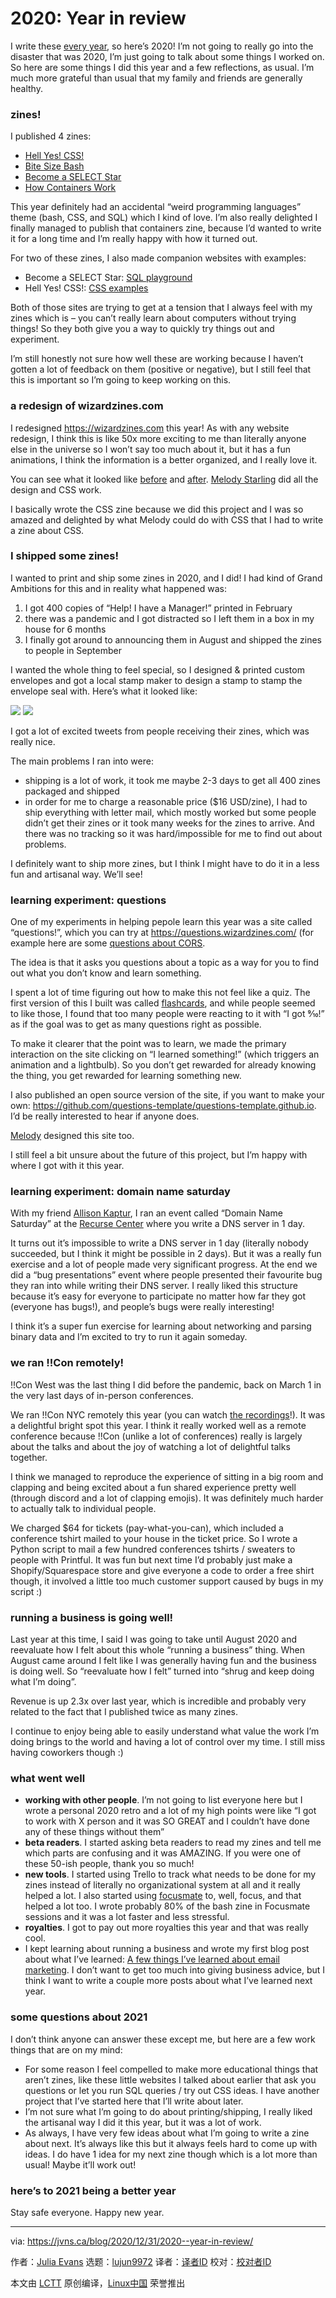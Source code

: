 [#]: collector: (lujun9972)
[#]: translator: ( )
[#]: reviewer: ( )
[#]: publisher: ( )
[#]: url: ( )
[#]: subject: (2020: Year in review)
[#]: via: (https://jvns.ca/blog/2020/12/31/2020--year-in-review/)
[#]: author: (Julia Evans https://jvns.ca/)

2020: Year in review
======

I write these [every year][1], so here’s 2020! I’m not going to really go into the disaster that was 2020, I’m just going to talk about some things I worked on. So here are some things I did this year and a few reflections, as usual. I’m much more grateful than usual that my family and friends are generally healthy.

### zines!

I published 4 zines:

  * [Hell Yes! CSS!][2]
  * [Bite Size Bash][3]
  * [Become a SELECT Star][4]
  * [How Containers Work][5]



This year definitely had an accidental “weird programming languages” theme (bash, CSS, and SQL) which I kind of love. I’m also really delighted I finally managed to publish that containers zine, because I’d wanted to write it for a long time and I’m really happy with how it turned out.

For two of these zines, I also made companion websites with examples:

  * Become a SELECT Star: [SQL playground][6]
  * Hell Yes! CSS!: [CSS examples][7]



Both of those sites are trying to get at a tension that I always feel with my zines which is – you can’t really learn about computers without trying things! So they both give you a way to quickly try things out and experiment.

I’m still honestly not sure how well these are working because I haven’t gotten a lot of feedback on them (positive or negative), but I still feel that this is important so I’m going to keep working on this.

### a redesign of wizardzines.com

I redesigned <https://wizardzines.com> this year! As with any website redesign, I think this is like 50x more exciting to me than literally anyone else in the universe so I won’t say too much about it, but it has a fun animations, I think the information is a better organized, and I really love it.

You can see what it looked like [before][8] and [after][9]. [Melody Starling][10] did all the design and CSS work.

I basically wrote the CSS zine because we did this project and I was so amazed and delighted by what Melody could do with CSS that I had to write a zine about CSS.

### I shipped some zines!

I wanted to print and ship some zines in 2020, and I did! I had kind of Grand Ambitions for this and in reality what happened was:

  1. I got 400 copies of “Help! I have a Manager!” printed in February
  2. there was a pandemic and I got distracted so I left them in a box in my house for 6 months
  3. I finally got around to announcing them in August and shipped the zines to people in September



I wanted the whole thing to feel special, so I designed &amp; printed custom envelopes and got a local stamp maker to design a stamp to stamp the envelope seal with. Here’s what it looked like:

![][11] ![][12]

I got a lot of excited tweets from people receiving their zines, which was really nice.

The main problems I ran into were:

  * shipping is a lot of work, it took me maybe 2-3 days to get all 400 zines packaged and shipped
  * in order for me to charge a reasonable price ($16 USD/zine), I had to ship everything with letter mail, which mostly worked but some people didn’t get their zines or it took many weeks for the zines to arrive. And there was no tracking so it was hard/impossible for me to find out about problems.



I definitely want to ship more zines, but I think I might have to do it in a less fun and artisanal way. We’ll see!

### learning experiment: questions

One of my experiments in helping pepole learn this year was a site called “questions!”, which you can try at <https://questions.wizardzines.com/> (for example here are some [questions about CORS][13].

The idea is that it asks you questions about a topic as a way for you to find out what you don’t know and learn something.

I spent a lot of time figuring out how to make this not feel like a quiz. The first version of this I built was called [flashcards][14], and while people seemed to like those, I found that too many people were reacting to it with “I got 9⁄10!” as if the goal was to get as many questions right as possible.

To make it clearer that the point was to learn, we made the primary interaction on the site clicking on “I learned something!” (which triggers an animation and a lightbulb). So you don’t get rewarded for already knowing the thing, you get rewarded for learning something new.

I also published an open source version of the site, if you want to make your own: <https://github.com/questions-template/questions-template.github.io>. I’d be really interested to hear if anyone does.

[Melody][15] designed this site too.

I still feel a bit unsure about the future of this project, but I’m happy with where I got with it this year.

### learning experiment: domain name saturday

With my friend [Allison Kaptur][16], I ran an event called “Domain Name Saturday” at the [Recurse Center][17] where you write a DNS server in 1 day.

It turns out it’s impossible to write a DNS server in 1 day (literally nobody succeeded, but I think it might be possible in 2 days). But it was a really fun exercise and a lot of people made very significant progress. At the end we did a “bug presentations” event where people presented their favourite bug they ran into while writing their DNS server. I really liked this structure because it’s easy for everyone to participate no matter how far they got (everyone has bugs!), and people’s bugs were really interesting!

I think it’s a super fun exercise for learning about networking and parsing binary data and I’m excited to try to run it again someday.

### we ran !!Con remotely!

!!Con West was the last thing I did before the pandemic, back on March 1 in the very last days of in-person conferences.

We ran !!Con NYC remotely this year (you can watch [the recordings][18]!). It was a delightful bright spot this year. I think it really worked well as a remote conference because !!Con (unlike a lot of conferences) really is largely about the talks and about the joy of watching a lot of delightful talks together.

I think we managed to reproduce the experience of sitting in a big room and clapping and being excited about a fun shared experience pretty well (through discord and a lot of clapping emojis). It was definitely much harder to actually talk to individual people.

We charged $64 for tickets (pay-what-you-can), which included a conference tshirt mailed to your house in the ticket price. So I wrote a Python script to mail a few hundred conferences tshirts / sweaters to people with Printful. It was fun but next time I’d probably just make a Shopify/Squarespace store and give everyone a code to order a free shirt though, it involved a little too much customer support caused by bugs in my script :)

### running a business is going well!

Last year at this time, I said I was going to take until August 2020 and reevaluate how I felt about this whole “running a business” thing. When August came around I felt like I was generally having fun and the business is doing well. So “reevaluate how I felt” turned into “shrug and keep doing what I’m doing”.

Revenue is up 2.3x over last year, which is incredible and probably very related to the fact that I published twice as many zines.

I continue to enjoy being able to easily understand what value the work I’m doing brings to the world and having a lot of control over my time. I still miss having coworkers though :)

### what went well

  * **working with other people**. I’m not going to list everyone here but I wrote a personal 2020 retro and a lot of my high points were like “I got to work with X person and it was SO GREAT and I couldn’t have done any of these things without them”
  * **beta readers**. I started asking beta readers to read my zines and tell me which parts are confusing and it was AMAZING. If you were one of these 50-ish people, thank you so much!
  * **new tools**. I started using Trello to track what needs to be done for my zines instead of literally no organizational system at all and it really helped a lot. I also started using [focusmate][19] to, well, focus, and that helped a lot too. I wrote probably 80% of the bash zine in Focusmate sessions and it was a lot faster and less stressful.
  * **royalties**. I got to pay out more royalties this year and that was really cool.
  * I kept learning about running a business and wrote my first blog post about what I’ve learned: [A few things I’ve learned about email marketing][20]. I don’t want to get too much into giving business advice, but I think I want to write a couple more posts about what I’ve learned next year.



### some questions about 2021

I don’t think anyone can answer these except me, but here are a few work things that are on my mind:

  * For some reason I feel compelled to make more educational things that aren’t zines, like these little websites I talked about earlier that ask you questions or let you run SQL queries / try out CSS ideas. I have another project that I’ve started here that I’ll write about later.
  * I’m not sure what I’m going to do about printing/shipping, I really liked the artisanal way I did it this year, but it was a lot of work.
  * As always, I have very few ideas about what I’m going to write a zine about next. It’s always like this but it always feels hard to come up with ideas. I do have 1 idea for my next zine though which is a lot more than usual! Maybe it’ll work out!



### here’s to 2021 being a better year

Stay safe everyone. Happy new year.

--------------------------------------------------------------------------------

via: https://jvns.ca/blog/2020/12/31/2020--year-in-review/

作者：[Julia Evans][a]
选题：[lujun9972][b]
译者：[译者ID](https://github.com/译者ID)
校对：[校对者ID](https://github.com/校对者ID)

本文由 [LCTT](https://github.com/LCTT/TranslateProject) 原创编译，[Linux中国](https://linux.cn/) 荣誉推出

[a]: https://jvns.ca/
[b]: https://github.com/lujun9972
[1]: https://jvns.ca/#year-in-review
[2]: https://wizardzines.com/zines/css
[3]: https://wizardzines.com/zines/bite-size-bash
[4]: https://wizardzines.com/zines/sql
[5]: https://wizardzines.com/zines/containers
[6]: https://sql-playground.wizardzines.com/
[7]: https://css-examples.wizardzines.com/
[8]: https://web.archive.org/web/20190808061555/https://wizardzines.com/
[9]: https://wizardzines.com
[10]: https://melody.dev
[11]: https://jvns.ca/images/shipping-1.jpeg
[12]: https://jvns.ca/images/shipping-2.jpeg
[13]: https://questions.wizardzines.com/cors.html
[14]: https://flashcards.wizardzines.com
[15]: https://melody.dev/
[16]: http://akaptur.com/
[17]: https://www.recurse.com/
[18]: http://bangbangcon.com/recordings.html
[19]: https://www.focusmate.com/
[20]: https://jvns.ca/blog/2020/10/28/a-few-things-i-ve-learned-about-email-marketing/
